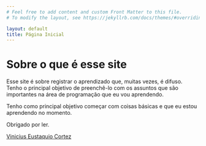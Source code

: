 ```yaml
---
# Feel free to add content and custom Front Matter to this file.
# To modify the layout, see https://jekyllrb.com/docs/themes/#overriding-theme-defaults

layout: default
title: Página Inicial
---
```

# Sobre o que é esse site

Esse site é sobre registrar o aprendizado que, muitas vezes, é difuso. Tenho o principal objetivo de preenchê-lo com os assuntos que são importantes na área de programação que eu vou aprendendo. 

Tenho como principal objetivo começar com coisas básicas e que eu estou aprendendo no momento. 

Obrigado por ler.

 [Vinicius Eustaquio Cortez](https://github.com/viniciusecortez)
